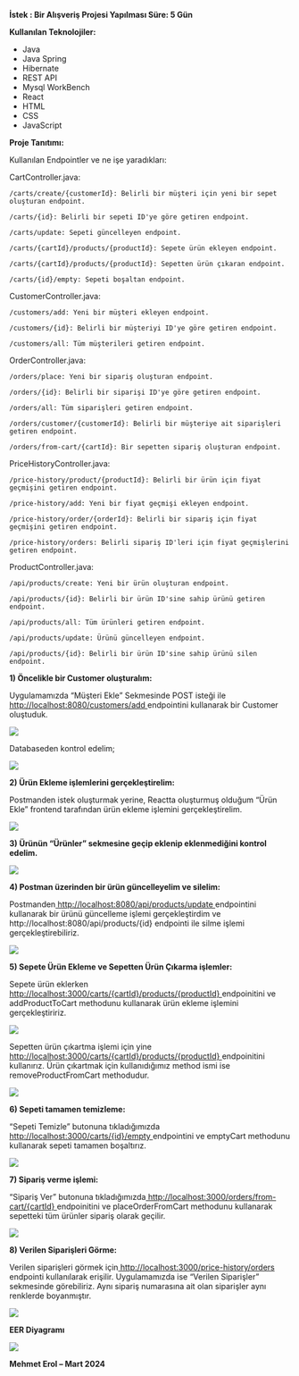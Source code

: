 ﻿**İstek : Bir Alışveriş Projesi Yapılması Süre: 5 Gün** 

**Kullanılan Teknolojiler:**

  - Java  
  - Java Spring  
  - Hibernate  
  - REST API  
  - Mysql WorkBench  
  - React  
  - HTML  
  - CSS  
  - JavaScript  

**Proje Tanıtımı:**   

Kullanılan Endpointler ve ne işe yaradıkları:

CartController.java:

    /carts/create/{customerId}: Belirli bir müşteri için yeni bir sepet oluşturan endpoint.
    
    /carts/{id}: Belirli bir sepeti ID'ye göre getiren endpoint.
    
    /carts/update: Sepeti güncelleyen endpoint.
    
    /carts/{cartId}/products/{productId}: Sepete ürün ekleyen endpoint.
    
    /carts/{cartId}/products/{productId}: Sepetten ürün çıkaran endpoint.
    
    /carts/{id}/empty: Sepeti boşaltan endpoint.

CustomerController.java:

    /customers/add: Yeni bir müşteri ekleyen endpoint.
    
    /customers/{id}: Belirli bir müşteriyi ID'ye göre getiren endpoint.
    
    /customers/all: Tüm müşterileri getiren endpoint.

OrderController.java:

    /orders/place: Yeni bir sipariş oluşturan endpoint.
    
    /orders/{id}: Belirli bir siparişi ID'ye göre getiren endpoint.
    
    /orders/all: Tüm siparişleri getiren endpoint.
    
    /orders/customer/{customerId}: Belirli bir müşteriye ait siparişleri getiren endpoint.
    
    /orders/from-cart/{cartId}: Bir sepetten sipariş oluşturan endpoint.

PriceHistoryController.java:

    /price-history/product/{productId}: Belirli bir ürün için fiyat geçmişini getiren endpoint.
    
    /price-history/add: Yeni bir fiyat geçmişi ekleyen endpoint.
    
    /price-history/order/{orderId}: Belirli bir sipariş için fiyat geçmişini getiren endpoint.
    
    /price-history/orders: Belirli sipariş ID'leri için fiyat geçmişlerini getiren endpoint.

ProductController.java:

    /api/products/create: Yeni bir ürün oluşturan endpoint.
    
    /api/products/{id}: Belirli bir ürün ID'sine sahip ürünü getiren endpoint.
    
    /api/products/all: Tüm ürünleri getiren endpoint.
    
    /api/products/update: Ürünü güncelleyen endpoint.
    
    /api/products/{id}: Belirli bir ürün ID'sine sahip ürünü silen endpoint.


**1) Öncelikle bir Customer oluşturalım:**

Uygulamamızda “Müşteri Ekle” Sekmesinde POST isteği ile[ http://localhost:8080/customers/add ](http://localhost:8080/customers/add)endpointini kullanarak bir Customer oluştuduk. 

  ![](02.png)

Databaseden kontrol edelim; 


![](03.png)

**2) Ürün Ekleme işlemlerini gerçekleştirelim:**


Postmanden istek oluşturmak yerine, Reactta oluşturmuş olduğum “Ürün Ekle” frontend tarafından ürün ekleme işlemini gerçekleştirelim. 


![](04.png)


**3) Ürünün “Ürünler” sekmesine geçip eklenip eklenmediğini kontrol edelim.** 


![](05.png)


**4) Postman üzerinden bir ürün güncelleyelim ve silelim:** 


Postmanden[ http://localhost:8080/api/products/update ](http://localhost:8080/api/products/update)endpointini kullanarak bir ürünü güncelleme işlemi gerçekleştirdim ve http://localhost:8080/api/products/{id} endpointi ile silme işlemi gerçekleştirebiliriz. 


![](06.png)


**5) Sepete Ürün Ekleme ve Sepetten Ürün Çıkarma işlemler:**  


Sepete ürün eklerken[ http://localhost:3000/carts/{cartId}/products/{productId} ](http://localhost:3000/carts/%7bcartId%7d/products/%7bproductId%7d)endpoinitini ve addProductToCart methodunu kullanarak ürün ekleme işlemini gerçekleştiririz.


![](07.png)


Sepetten ürün çıkartma işlemi için yine[ http://localhost:3000/carts/{cartId}/products/{productId} ](http://localhost:3000/carts/%7bcartId%7d/products/%7bproductId%7d)endpoinitini kullanırız. Ürün çıkartmak için kullanıdığımız method ismi ise removeProductFromCart methodudur. 


![](08.png)


**6) Sepeti tamamen temizleme:** 


“Sepeti Temizle” butonuna tıkladığımızda[ http://localhost:3000/carts/{id}/empty ](http://localhost:3000/carts/%7bid%7d/empty)endpointini ve emptyCart methodunu kullanarak sepeti tamamen boşaltırız. 


![](09.png)


**7) Sipariş verme işlemi:** 


“Sipariş Ver” butonuna tıkladığımızda[ http://localhost:3000/orders/from-cart/{cartId} ](http://localhost:3000/orders/from-cart/%7bcartId%7d)endpoinitini ve placeOrderFromCart methodunu kullanarak sepetteki tüm ürünler sipariş olarak geçilir.  


![](10.png)


**8) Verilen Siparişleri Görme:** 


Verilen siparişleri görmek için[ http://localhost:3000/price-history/orders ](http://localhost:3000/price-history/orders)endpointi kullanılarak erişilir. Uygulamamızda ise “Verilen Siparişler” sekmesinde görebiliriz. Aynı sipariş numarasına ait olan siparişler aynı renklerde boyanmıştır.  


![](11.png)


**EER Diyagramı**


![](01.png)



**Mehmet Erol – Mart 2024**

